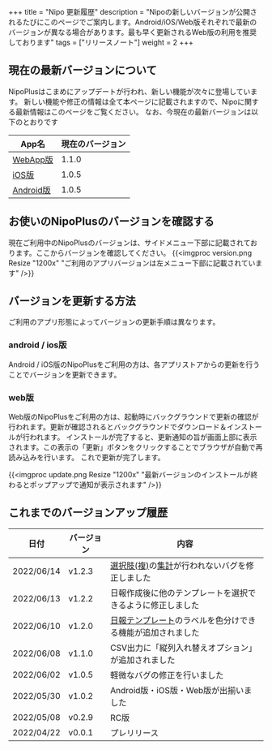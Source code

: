 +++
title = "Nipo 更新履歴"
description = "Nipoの新しいバージョンが公開されるたびにこのページでご案内します。Android/iOS/Web版それぞれで最新のバージョンが異なる場合があります。最も早く更新されるWeb版の利用を推奨しております"
tags = ["リリースノート"]
weight = 2
+++

## 現在の最新バージョンについて

NipoPlusはこまめにアップデートが行われ、新しい機能が次々に登場しています。
新しい機能や修正の情報は全て本ページに記載されますので、Nipoに関する最新情報はこのページをご覧ください。
なお、今現在の最新バージョンは以下のとおりです

|App名|現在のバージョン|
|---|---|
|[WebApp版](https://nipoapp.sndbox.jp/) |1.1.0|
|[iOS版](https://itunes.apple.com/jp/app/nipo/id1385965600?mt=8)|1.0.5|
|[Android版](https://play.google.com/store/apps/details?id=jp.sndbox.nipoapp)|1.0.5|

## お使いのNipoPlusのバージョンを確認する

現在ご利用中のNipoPlusのバージョンは、サイドメニュー下部に記載されております。ここからバージョンを確認してください。
{{<imgproc version.png Resize "1200x" "ご利用のアプリバージョンは左メニュー下部に記載されています" />}}

## バージョンを更新する方法

ご利用のアプリ形態によってバージョンの更新手順は異なります。

### android / ios版

Android / iOS版のNipoPlusをご利用の方は、各アプリストアからの更新を行うことでバージョンを更新できます。

### web版

Web版のNipoPlusをご利用の方は、起動時にバックグラウンドで更新の確認が行われます。更新が確認されるとバックグラウンドでダウンロード＆インストールが行われます。
インストールが完了すると、更新通知の旨が画面上部に表示されます。この表示の「更新」ボタンをクリックすることでブラウザが自動で再読み込みを行います。
これで更新が完了します。

{{<imgproc update.png Resize "1200x" "最新バージョンのインストールが終わるとポップアップで通知が表示されます" />}}

## これまでのバージョンアップ履歴

|日付|バージョン|内容|
|---|---|---|
|2022/06/14|v1.2.3|[選択肢(複)](/org/groupsetting/template/select2/)の[集計](/report/totalling/cumulative/)が行われないバグを修正しました|
|2022/06/13|v1.2.2|日報作成後に他のテンプレートを選択できるように修正しました|
|2022/06/10|v1.2.0|[日報テンプレート](/org/groupsetting/template/)のラベルを色分けできる機能が追加されました|
|2022/06/08|v1.1.0|CSV出力に「縦列入れ替えオプション」が追加されました|
|2022/06/02|v1.0.5|軽微なバグの修正を行いました|
|2022/05/30|v1.0.2|Android版・iOS版・Web版が出揃いました|
|2022/05/08|v0.2.9| RC版|
|2022/04/22|v0.0.1|プレリリース|
